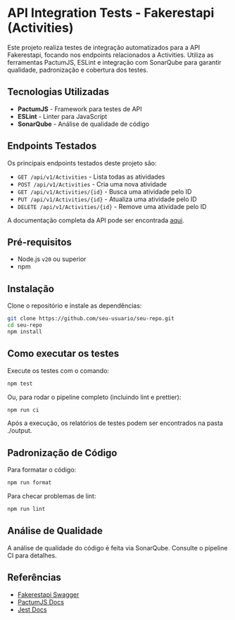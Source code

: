 # API Integration Tests - Fakerestapi (Activities)

Este projeto realiza testes de integração automatizados para a API Fakerestapi, focando nos endpoints relacionados a Activities. Utiliza as ferramentas PactumJS, ESLint e integração com SonarQube para garantir qualidade, padronização e cobertura dos testes.

## Tecnologias Utilizadas

- **PactumJS** - Framework para testes de API
- **ESLint** - Linter para JavaScript
- **SonarQube** - Análise de qualidade de código

## Endpoints Testados

Os principais endpoints testados deste projeto são:

- `GET /api/v1/Activities` - Lista todas as atividades
- `POST /api/v1/Activities` - Cria uma nova atividade
- `GET /api/v1/Activities/{id}` - Busca uma atividade pelo ID
- `PUT /api/v1/Activities/{id}` - Atualiza uma atividade pelo ID
- `DELETE /api/v1/Activities/{id}` - Remove uma atividade pelo ID

A documentação completa da API pode ser encontrada [aqui](https://fakerestapi.azurewebsites.net/index.html).

## Pré-requisitos

- Node.js `v20` ou superior
- npm

## Instalação

Clone o repositório e instale as dependências:

```bash
git clone https://github.com/seu-usuario/seu-repo.git
cd seu-repo
npm install
```

## Como executar os testes

Execute os testes com o comando:

```bash
npm test
```
Ou, para rodar o pipeline completo (incluindo lint e prettier):
```bash
npm run ci
```
Após a execução, os relatórios de testes podem ser encontrados na pasta ./output.

## Padronização de Código

Para formatar o código:
```bash
npm run format
```
Para checar problemas de lint:
```bash
npm run lint
```

## Análise de Qualidade

A análise de qualidade do código é feita via SonarQube. Consulte o pipeline CI para detalhes.


## Referências

- [Fakerestapi Swagger](#)
- [PactumJS Docs](#)
- [Jest Docs](#)